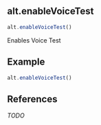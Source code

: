 [//]: # (version=d3f36a4dbfe1b703a573544bc08f8c6ea1fd3540537212f6c6fd06a62e69b76f)

## alt.enableVoiceTest

```js
alt.enableVoiceTest()
```

Enables Voice Test



## Example

```js
alt.enableVoiceTest()
```

## References

*TODO*